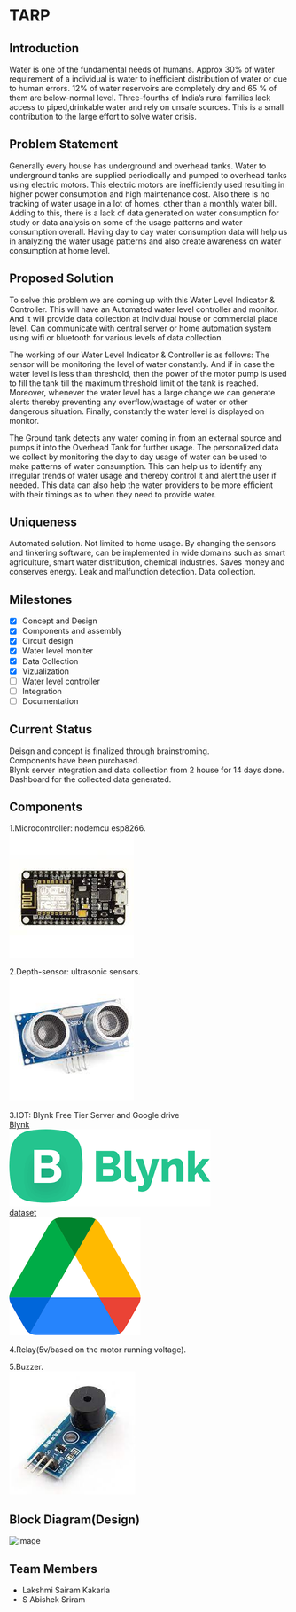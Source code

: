# TARP

## Introduction
Water is one of the fundamental needs of humans. 
Approx 30% of water requirement of a individual is water to inefficient 
distribution of water or due to human errors. 
12% of water reservoirs are completely dry and 65 % of them are below-normal level.
Three-fourths of India’s rural families lack access to piped,drinkable water and rely on unsafe sources.
This is a small contribution to the large effort to solve water crisis.


## Problem Statement
Generally every house has underground and overhead tanks.
Water to underground tanks are supplied periodically and pumped to overhead tanks using electric motors.
This electric motors are inefficiently used resulting in higher power consumption and high maintenance cost.
Also there is no tracking of water usage in a lot of homes, other than a monthly water bill. 
Adding to this, there is a lack of data generated on water consumption for study or
data analysis on some of the usage patterns and water consumption overall.
Having day to day water consumption data will  help us in analyzing the water usage 
patterns and also create awareness on water consumption at home level.

## Proposed Solution
To solve this problem we are coming up with this Water Level Indicator & Controller.
This will have an Automated water level controller and monitor.
And it will provide data collection at individual house or commercial place level.
 Can communicate with central server or home automation system using 
 wifi or bluetooth for various levels of data collection.

The working of our Water Level Indicator & Controller is as follows:
The sensor will be monitoring the level of water constantly.
And if in case the water level is less than threshold, then the power of the motor pump is 
used to fill the tank till the maximum threshold limit of the tank is reached.
Moreover, whenever the water level has a large change we can generate alerts thereby 
preventing any overflow/wastage of water or other dangerous situation.
Finally, constantly the water level is displayed on monitor.

The Ground tank detects any water coming in from an external source and pumps it 
into the Overhead Tank for further usage.
The personalized data we collect by monitoring the day to day usage of water 
can be used to make patterns of water consumption.
This can help us to identify any irregular trends of water usage and thereby
control it and alert the user if needed.
This data can also help the water providers to be more efficient with their
timings as to when they need to provide water.

## Uniqueness
Automated solution.
Not limited to home usage.
By changing the sensors and tinkering software, can be implemented in 
wide domains such as smart agriculture, smart water distribution, chemical industries.
Saves money and conserves energy.
Leak and malfunction detection.
Data collection.

## Milestones
- [x] Concept and Design
- [x] Components and assembly
- [x] Circuit design
- [x] Water level moniter
- [x] Data Collection
- [x] Vizualization
- [ ] Water level controller
- [ ] Integration
- [ ] Documentation
## Current Status
Deisgn and concept is finalized through brainstroming.  
Components have been purchased.  
Blynk server integration and data collection from 2 house for 14 days done.  
Dashboard for the collected data generated.

## Components

1.Microcontroller: nodemcu esp8266.  
![image](images/node.jpeg)  

2.Depth-sensor: ultrasonic sensors.  
![image](images/ul.jpeg)  

3.IOT: Blynk Free Tier Server and Google drive  
[Blynk](images/https://blynk.io/)    
![image](images/blynk.png)  
[dataset]()    
![image](images/drive.png)    

4.Relay(5v/based on the motor running voltage).    
  
5.Buzzer.    
![image](images/bz.jpeg)    

## Block Diagram(Design)
![image](https://user-images.githubusercontent.com/66490111/152822665-63ff8ae5-b3ef-493c-b70c-9bba882e7156.png)

## Team Members

- Lakshmi Sairam Kakarla
- S Abishek Sriram 
